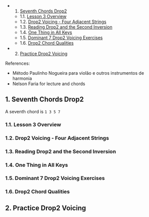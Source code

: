 <!-- vscode-markdown-toc -->
* 1. [Seventh Chords Drop2](#SeventhChordsDrop2)
	* 1.1. [Lesson 3 Overview](#Lesson3Overview)
	* 1.2. [Drop2 Voicing - Four Adjacent Strings](#Drop2Voicing-FourAdjacentStrings)
	* 1.3. [Reading Drop2 and the Second Inversion](#ReadingDrop2andtheSecondInversion)
	* 1.4. [One Thing in All Keys](#OneThinginAllKeys)
	* 1.5. [Dominant 7 Drop2 Voicing Exercises](#Dominant7Drop2VoicingExercises)
	* 1.6. [Drop2 Chord Qualities](#Drop2ChordQualities)
* 2. [Practice Drop2 Voicing](#PracticeDrop2Voicing)

<!-- vscode-markdown-toc-config
	numbering=true
	autoSave=true
	/vscode-markdown-toc-config -->
<!-- /vscode-markdown-toc -->
References:
- Método Paulinho Nogueira para violão e outros instrumentos de harmonia
- Nelson Faria for lecture and chords
  
##  1. <a name='SeventhChordsDrop2'></a>Seventh Chords Drop2
A seventh chord is `1 3 5 7`
###  1.1. <a name='Lesson3Overview'></a>Lesson 3 Overview

###  1.2. <a name='Drop2Voicing-FourAdjacentStrings'></a>Drop2 Voicing - Four Adjacent Strings

###  1.3. <a name='ReadingDrop2andtheSecondInversion'></a>Reading Drop2 and the Second Inversion

###  1.4. <a name='OneThinginAllKeys'></a>One Thing in All Keys

###  1.5. <a name='Dominant7Drop2VoicingExercises'></a>Dominant 7 Drop2 Voicing Exercises

###  1.6. <a name='Drop2ChordQualities'></a>Drop2 Chord Qualities

##  2. <a name='PracticeDrop2Voicing'></a>Practice Drop2 Voicing